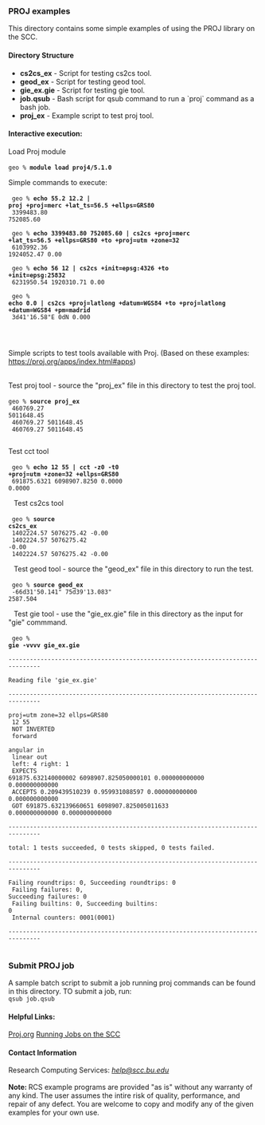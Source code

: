<html>
<head>
  <link rel="stylesheet" href="/scc/examples.css">
</head>

<body>
<h3> PROJ examples </h3>

This directory contains some simple examples of using the PROJ library on the SCC.

<h4>Directory Structure</h4>

<ul>
<li><b>cs2cs_ex</b> - Script for testing cs2cs tool.</li>
<li><b>geod_ex</b> - Script for testing geod tool.</li>
<li><b>gie_ex.gie</b> - Script for testing gie tool.</li>
<li><b>job.qsub</b> - Bash script for qsub command to run a `proj` command as a bash job.</li>
<li><b>proj_ex</b> - Example script to test proj tool.</li>
</ul>





<h4>Interactive execution:</h4>
Load Proj module<br>
<br>
<code>geo % <b>module load proj4/5.1.0</b></code><br>


Simple commands to execute:<br><br>
<code>
   geo %  <b>echo 55.2 12.2 | proj +proj=merc +lat_ts=56.5 +ellps=GRS80</b><br>
   3399483.80      752085.60<br>
   <br>
   geo % <b>echo 3399483.80 752085.60 | cs2cs +proj=merc +lat_ts=56.5 +ellps=GRS80 +to +proj=utm +zone=32</b><br>
   6103992.36      1924052.47 0.00<br>
   <br>
   geo % <b>echo 56 12 | cs2cs +init=epsg:4326 +to +init=epsg:25832</b><br>
   6231950.54      1920310.71 0.00<br>
   <br>
   geo % <b>echo 0.0 | cs2cs +proj=latlong +datum=WGS84 +to +proj=latlong +datum=WGS84 +pm=madrid</b><br>
   3d41'16.58"E    0dN 0.000<br>
   <br>
   <br>
</code>

Simple scripts to test tools available with Proj. (Based on these examples: <a href="https://proj.org/apps/index.html#apps">https://proj.org/apps/index.html#apps</a>) <br><br>


Test proj tool - source the "proj_ex" file in this directory to test the proj tool.<br><br>
   <code>geo % <b>source proj_ex</b><br>
   460769.27       5011648.45<br>
   460769.27       5011648.45<br>
   460769.27       5011648.45<br>
   <br>
   </code>
Test cct tool<br><br>
<code>
   geo % <b>echo 12 55 | cct -z0 -t0 +proj=utm +zone=32 +ellps=GRS80</b><br>
   691875.6321   6098907.8250        0.0000        0.0000<br>
   <br>
</code>
Test cs2cs tool<br><br>
<code>   geo % <b>source cs2cs_ex</b><br>
   1402224.57      5076275.42 -0.00<br>
   1402224.57      5076275.42 -0.00<br>
   1402224.57      5076275.42 -0.00<br>
   <br>
</code>
Test geod tool - source the "geod_ex" file in this directory to run the test.<br><br>
<code>
   geo % <b>source geod_ex</b><br>
   -66d31'50.141"  75d39'13.083"   2587.504<br>
   <br>
</code>
Test gie tool - use the "gie_ex.gie" file in this directory as the input for "gie" commmand.<br><br>
<code>   geo %<b> gie -vvvv gie_ex.gie</b><br>
   -------------------------------------------------------------------------------<br>
   Reading file 'gie_ex.gie'<br>
   -------------------------------------------------------------------------------<br>
   proj=utm zone=32 ellps=GRS80<br>
     12 55<br>
   NOT INVERTED<br>
   forward<br>
   angular in<br>
   linear out<br>
   left: 4   right:  1<br>
   EXPECTS  691875.632140000002  6098907.825050000101  0.000000000000  0.000000000000<br>
   ACCEPTS  0.209439510239  0.959931088597  0.000000000000  0.000000000000<br>
   GOT      691875.632139660651  6098907.825005011633  0.000000000000  0.000000000000<br>
   -------------------------------------------------------------------------------<br>
   total:  1 tests succeeded,  0 tests skipped,  0 tests failed.<br>
   -------------------------------------------------------------------------------<br>
   Failing roundtrips:    0,    Succeeding roundtrips:    0<br>
   Failing failures:      0,    Succeeding failures:      0<br>
   Failing builtins:      0,    Succeeding builtins:      0<br>
   Internal counters:                            0001(0001)<br>
   -------------------------------------------------------------------------------<br>
</code>

<h3> Submit PROJ job </h3>
A sample batch script to submit a job running proj commands can be found in this directory. TO submit a job, run:<br>
<code>qsub job.qsub </code><br>


<h4>Helpful Links:</h4>
<a href="https://proj.org/usage/index.html">Proj.org</a>
<a href="http://www.bu.edu/tech/support/research/system-usage/running-jobs/">Running Jobs on the SCC</a><br>


<h4>Contact Information</h4>

Research Computing Services: <em>help@scc.bu.edu</em>
<br><br>
<b>Note: </b>RCS example programs are provided "as is" without any warranty of any kind. The user assumes the intire risk of quality, performance, and repair of any defect. You are welcome to copy and modify any of the given examples for your own use. 

</body>
</html>
